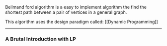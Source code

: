 Bellmand ford algorithm is a easy to implement algorithm the find the shortest path between a pair of vertices in a general graph. 

This algorithm uses the design paradigm called: [[Dynamic Programming]]

---


### A Brutal Introduction with LP
